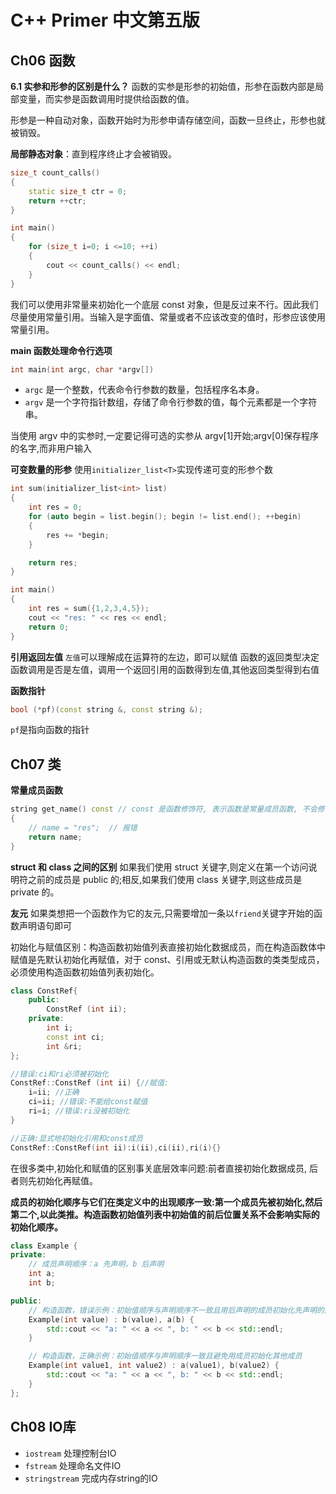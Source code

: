 # C++ Primer 中文第五版

## Ch06 函数

**6.1 实参和形参的区别是什么？**
函数的实参是形参的初始值，形参在函数内部是局部变量，而实参是函数调用时提供给函数的值。

形参是一种自动对象，函数开始时为形参申请存储空间，函数一旦终止，形参也就被销毁。

**局部静态对象**：直到程序终止才会被销毁。

```c++
size_t count_calls()
{
    static size_t ctr = 0;
    return ++ctr;
}

int main()
{
    for (size_t i=0; i <=10; ++i)
    {
        cout << count_calls() << endl;
    }
}
```

我们可以使用非常量来初始化一个底层 const 对象，但是反过来不行。因此我们尽量使用常量引用。当输入是字面值、常量或者不应该改变的值时，形参应该使用常量引用。

**main 函数处理命令行选项**

```c++
int main(int argc, char *argv[])
```

- `argc` 是一个整数，代表命令行参数的数量，包括程序名本身。
- `argv` 是一个字符指针数组，存储了命令行参数的值，每个元素都是一个字符串。

当使用 argv 中的实参时,一定要记得可选的实参从 argv[1]开始;argv[0]保存程序的名字,而非用户输入

**可变数量的形参**
使用`initializer_list<T>`实现传递可变的形参个数

```c++
int sum(initializer_list<int> list)
{
    int res = 0;
    for (auto begin = list.begin(); begin != list.end(); ++begin)
    {
        res += *begin;
    }

    return res;
}

int main()
{
    int res = sum({1,2,3,4,5});
    cout << "res: " << res << endl;
    return 0;
}
```

**引用返回左值**
`左值`可以理解成在运算符的左边，即可以赋值
函数的返回类型决定函数调用是否是左值，调用一个返回引用的函数得到左值,其他返回类型得到右值

**函数指针**

```c++
bool (*pf)(const string &, const string &);
```

`pf`是指向函数的指针

## Ch07 类

**常量成员函数**

```c++
string get_name() const // const 是函数修饰符, 表示函数是常量成员函数, 不会修改类的成员变量
{
    // name = "res";  // 报错
    return name;
}
```

**struct 和 class 之间的区别**
如果我们使用 struct 关键字,则定义在第一个访问说明符之前的成员是 public 的;相反,如果我们使用 class 关键字,则这些成员是 private 的。

**友元**
如果类想把一个函数作为它的友元,只需要增加一条以`friend`关键字开始的函数声明语句即可

初始化与赋值区别：构造函数初始值列表直接初始化数据成员，而在构造函数体中赋值是先默认初始化再赋值，对于 const、引用或无默认构造函数的类类型成员，必须使用构造函数初始值列表初始化。

```c++
class ConstRef{
    public:
        ConstRef (int ii);
    private:
        int i;
        const int ci;
        int &ri;
};

//错误:ci和ri必须被初始化
ConstRef::ConstRef (int ii) {//赋值:
    i=ii; //正确
    ci=ii; //错误:不能给const赋值
    ri=i; //错误:ri没被初始化
}

//正确:显式地初始化引用和const成员
ConstRef::ConstRef(int ii):i(ii),ci(ii),ri(i){}
```

在很多类中,初始化和赋值的区别事关底层效率问题:前者直接初始化数据成员, 后者则先初始化再赋值。

**成员的初始化顺序与它们在类定义中的出现顺序一致:第一个成员先被初始化,然后第二个,以此类推。构造函数初始值列表中初始值的前后位置关系不会影响实际的初始化顺序。**
```c++
class Example {
private:
    // 成员声明顺序：a 先声明，b 后声明
    int a;
    int b;

public:
    // 构造函数，错误示例：初始值顺序与声明顺序不一致且用后声明的成员初始化先声明的成员
    Example(int value) : b(value), a(b) {
        std::cout << "a: " << a << ", b: " << b << std::endl;
    }

    // 构造函数，正确示例：初始值顺序与声明顺序一致且避免用成员初始化其他成员
    Example(int value1, int value2) : a(value1), b(value2) {
        std::cout << "a: " << a << ", b: " << b << std::endl;
    }
};
```

## Ch08 IO库
- `iostream` 处理控制台IO
- `fstream` 处理命名文件IO
- `stringstream` 完成内存string的IO